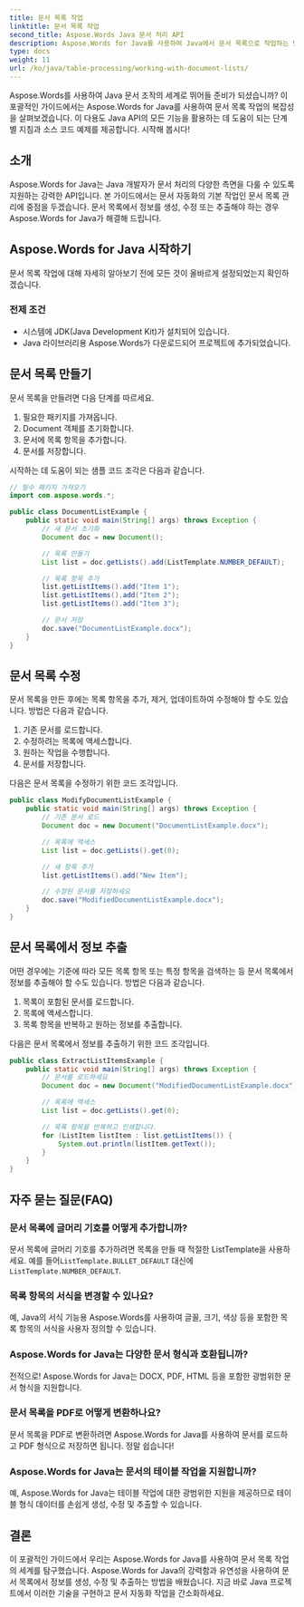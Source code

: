 ```yaml
---
title: 문서 목록 작업
linktitle: 문서 목록 작업
second_title: Aspose.Words Java 문서 처리 API
description: Aspose.Words for Java를 사용하여 Java에서 문서 목록으로 작업하는 방법을 알아보세요. 이 단계별 가이드에는 효율적인 문서 조작을 위한 소스 코드 예제가 포함되어 있습니다.
type: docs
weight: 11
url: /ko/java/table-processing/working-with-document-lists/
---
```


Aspose.Words를 사용하여 Java 문서 조작의 세계로 뛰어들 준비가 되셨습니까? 이 포괄적인 가이드에서는 Aspose.Words for Java를 사용하여 문서 목록 작업의 복잡성을 살펴보겠습니다. 이 다용도 Java API의 모든 기능을 활용하는 데 도움이 되는 단계별 지침과 소스 코드 예제를 제공합니다. 시작해 봅시다!

## 소개

Aspose.Words for Java는 Java 개발자가 문서 처리의 다양한 측면을 다룰 수 있도록 지원하는 강력한 API입니다. 본 가이드에서는 문서 자동화의 기본 작업인 문서 목록 관리에 중점을 두겠습니다. 문서 목록에서 정보를 생성, 수정 또는 추출해야 하는 경우 Aspose.Words for Java가 해결해 드립니다.

## Aspose.Words for Java 시작하기

문서 목록 작업에 대해 자세히 알아보기 전에 모든 것이 올바르게 설정되었는지 확인하겠습니다.

### 전제 조건

- 시스템에 JDK(Java Development Kit)가 설치되어 있습니다.
- Java 라이브러리용 Aspose.Words가 다운로드되어 프로젝트에 추가되었습니다.

## 문서 목록 만들기

문서 목록을 만들려면 다음 단계를 따르세요.

1. 필요한 패키지를 가져옵니다.
2. Document 객체를 초기화합니다.
3. 문서에 목록 항목을 추가합니다.
4. 문서를 저장합니다.

시작하는 데 도움이 되는 샘플 코드 조각은 다음과 같습니다.

```java
// 필수 패키지 가져오기
import com.aspose.words.*;

public class DocumentListExample {
    public static void main(String[] args) throws Exception {
        // 새 문서 초기화
        Document doc = new Document();

        // 목록 만들기
        List list = doc.getLists().add(ListTemplate.NUMBER_DEFAULT);

        // 목록 항목 추가
        list.getListItems().add("Item 1");
        list.getListItems().add("Item 2");
        list.getListItems().add("Item 3");

        // 문서 저장
        doc.save("DocumentListExample.docx");
    }
}
```

## 문서 목록 수정

문서 목록을 만든 후에는 목록 항목을 추가, 제거, 업데이트하여 수정해야 할 수도 있습니다. 방법은 다음과 같습니다.

1. 기존 문서를 로드합니다.
2. 수정하려는 목록에 액세스합니다.
3. 원하는 작업을 수행합니다.
4. 문서를 저장합니다.

다음은 문서 목록을 수정하기 위한 코드 조각입니다.

```java
public class ModifyDocumentListExample {
    public static void main(String[] args) throws Exception {
        // 기존 문서 로드
        Document doc = new Document("DocumentListExample.docx");

        // 목록에 액세스
        List list = doc.getLists().get(0);

        // 새 항목 추가
        list.getListItems().add("New Item");

        // 수정된 문서를 저장하세요
        doc.save("ModifiedDocumentListExample.docx");
    }
}
```

## 문서 목록에서 정보 추출

어떤 경우에는 기준에 따라 모든 목록 항목 또는 특정 항목을 검색하는 등 문서 목록에서 정보를 추출해야 할 수도 있습니다. 방법은 다음과 같습니다.

1. 목록이 포함된 문서를 로드합니다.
2. 목록에 액세스합니다.
3. 목록 항목을 반복하고 원하는 정보를 추출합니다.

다음은 문서 목록에서 정보를 추출하기 위한 코드 조각입니다.

```java
public class ExtractListItemsExample {
    public static void main(String[] args) throws Exception {
        // 문서를 로드하세요
        Document doc = new Document("ModifiedDocumentListExample.docx");

        // 목록에 액세스
        List list = doc.getLists().get(0);

        // 목록 항목을 반복하고 인쇄합니다.
        for (ListItem listItem : list.getListItems()) {
            System.out.println(listItem.getText());
        }
    }
}
```

## 자주 묻는 질문(FAQ)

### 문서 목록에 글머리 기호를 어떻게 추가합니까?
 문서 목록에 글머리 기호를 추가하려면 목록을 만들 때 적절한 ListTemplate을 사용하세요. 예를 들어`ListTemplate.BULLET_DEFAULT` 대신에`ListTemplate.NUMBER_DEFAULT`.

### 목록 항목의 서식을 변경할 수 있나요?
예, Java의 서식 기능용 Aspose.Words를 사용하여 글꼴, 크기, 색상 등을 포함한 목록 항목의 서식을 사용자 정의할 수 있습니다.

### Aspose.Words for Java는 다양한 문서 형식과 호환됩니까?
전적으로! Aspose.Words for Java는 DOCX, PDF, HTML 등을 포함한 광범위한 문서 형식을 지원합니다.

### 문서 목록을 PDF로 어떻게 변환하나요?
문서 목록을 PDF로 변환하려면 Aspose.Words for Java를 사용하여 문서를 로드하고 PDF 형식으로 저장하면 됩니다. 정말 쉽습니다!

### Aspose.Words for Java는 문서의 테이블 작업을 지원합니까?
예, Aspose.Words for Java는 테이블 작업에 대한 광범위한 지원을 제공하므로 테이블 형식 데이터를 손쉽게 생성, 수정 및 추출할 수 있습니다.

## 결론

이 포괄적인 가이드에서 우리는 Aspose.Words for Java를 사용하여 문서 목록 작업의 세계를 탐구했습니다. Aspose.Words for Java의 강력함과 유연성을 사용하여 문서 목록에서 정보를 생성, 수정 및 추출하는 방법을 배웠습니다. 지금 바로 Java 프로젝트에서 이러한 기술을 구현하고 문서 자동화 작업을 간소화하세요.